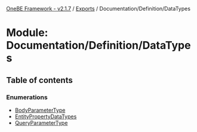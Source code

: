 [OneBE Framework - v2.1.7](../README.md) / [Exports](../modules.md) / Documentation/Definition/DataTypes

# Module: Documentation/Definition/DataTypes

## Table of contents

### Enumerations

- [BodyParameterType](../enums/Documentation_Definition_DataTypes.BodyParameterType.md)
- [EntityPropertyDataTypes](../enums/Documentation_Definition_DataTypes.EntityPropertyDataTypes.md)
- [QueryParameterType](../enums/Documentation_Definition_DataTypes.QueryParameterType.md)
